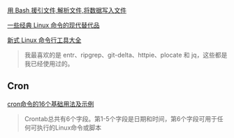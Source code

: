 [用 Bash 援引文件,解析文件,将数据写入文件](https://linux.cn/article-13259-1.html)

[一些经典 Linux 命令的现代替代品](https://linux.cn/article-14172-1.html)

[新式 Linux 命令行工具大全](https://linux.cn/article-14488-1.html)
>我最喜欢的是 entr、ripgrep、git-delta、httpie、plocate 和 jq，这些都是我已经使用过的。

## Cron
[cron命令的16个基础用法及示例](https://itlanyan.com/basic-cron-command-in-linux-with-examples/)
>Crontab总共有6个字段。第1-5个字段是日期和时间，第6个字段可用于任何可执行的Linux命令或脚本
